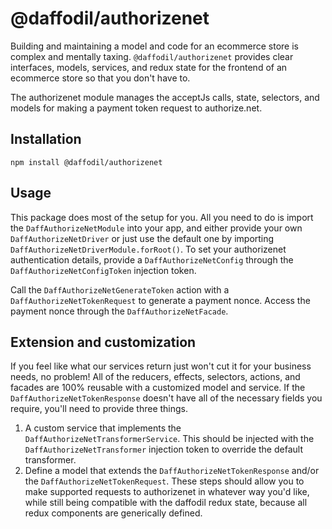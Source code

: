# @daffodil/authorizenet
Building and maintaining a model and code for an ecommerce store is complex and mentally taxing. `@daffodil/authorizenet`
provides clear interfaces, models, services, and redux state for the frontend of an ecommerce store so that you don't have to.

The authorizenet module manages the acceptJs calls, state, selectors, and models for making a payment token request to authorize.net.

## Installation
```
npm install @daffodil/authorizenet
```

## Usage
This package does most of the setup for you. All you need to do is import the `DaffAuthorizeNetModule` into your app, and either provide your own `DaffAuthorizeNetDriver` or just use the default one by importing `DaffAuthorizeNetDriverModule.forRoot()`. To set your authorizenet authentication details, provide a `DaffAuthorizeNetConfig` through the `DaffAuthorizeNetConfigToken` injection token. 

Call the `DaffAuthorizeNetGenerateToken` action with a `DaffAuthorizeNetTokenRequest` to generate a payment nonce. Access the payment nonce through the `DaffAuthorizeNetFacade`.

## Extension and customization
If you feel like what our services return just won't cut it for your business needs, no problem! All of the reducers, effects, selectors, actions, and facades are 100% reusable with a customized model and service. If the `DaffAuthorizeNetTokenResponse` doesn't have all of the necessary fields you require, you'll need to provide three things.
1. A custom service that implements the `DaffAuthorizeNetTransformerService`. This should be injected with the `DaffAuthorizeNetTransformer` injection token to override the default transformer.
2. Define a model that extends the `DaffAuthorizeNetTokenResponse` and/or the `DaffAuthorizeNetTokenRequest`.
These steps should allow you to make supported requests to authorizenet in whatever way you'd like, while still being compatible with the daffodil redux state, because all redux components are generically defined.